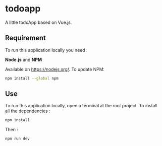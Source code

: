 # todoapp

A little todoApp based on Vue.js.

## Requirement

To run this application locally you need :

**Node.js** and **NPM**

Available on https://nodejs.org/.
To update NPM:

```sh
npm install --global npm
```
## Use

To run this application locally, open a terminal at the root project. To install all the dependencies :

```sh
npm install
```

Then :

```sh
npm run dev
```
